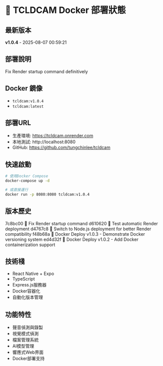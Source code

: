 # 🐳 TCLDCAM Docker 部署狀態

## 最新版本
**v1.0.4** - 2025-08-07 00:59:21

## 部署說明
Fix Render startup command definitively

## Docker 鏡像
- `tcldcam:v1.0.4`
- `tcldcam:latest`

## 部署URL
- 生產環境: https://tcldcam.onrender.com
- 本地測試: http://localhost:8080
- GitHub: https://github.com/tungchinlee/tcldcam

## 快速啟動
```bash
# 使用Docker Compose
docker-compose up -d

# 或直接運行
docker run -p 8080:8080 tcldcam:v1.0.4
```

## 版本歷史
7c8bc00 🔧 Fix Render startup command
d610620 🧪 Test automatic Render deployment
d4767c8 🔧 Switch to Node.js deployment for better Render compatibility
f48b68a 🐳 Docker Deploy v1.0.3 - Demonstrate Docker versioning system
ed4d32f 🐳 Docker Deploy v1.0.2 - Add Docker containerization support

## 技術棧
- React Native + Expo
- TypeScript  
- Express.js服務器
- Docker容器化
- 自動化版本管理

## 功能特性
- 聲音偵測與錄製
- 視覺模式偵測
- 檔案管理系統
- AI模型管理
- 響應式Web界面
- Docker部署支持
